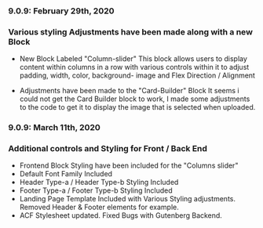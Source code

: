 ### 9.0.9: February 29th, 2020
### Various styling Adjustments have been made along with a new Block
* New Block Labeled "Column-slider"
This block allows users to display content within columns in a row with various controls within it to adjust padding, width, color, background-
image and Flex Direction / Alignment

* Adjustments have been made to the "Card-Builder" Block
It seems i could not get the Card Builder block to work, I made some adjustments to the code to get it to display the image that is selected
when uploaded.

### 9.0.9: March 11th, 2020
### Additional controls and Styling for Front / Back End
* Frontend Block Styling have been included for the "Columns slider"
* Default Font Family Included
* Header Type-a / Header Type-b Styling Included
* Footer Type-a / Footer Type-b Styling Included
* Landing Page Template Included with Various Styling adjustments. Removed Header & Footer elements for example.
*  ACF Stylesheet updated. Fixed Bugs with Gutenberg Backend. 
